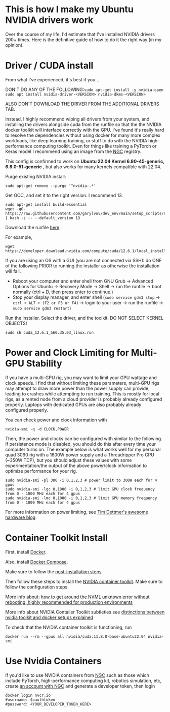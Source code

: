 # This is how I make my Ubuntu NVIDIA drivers work

Over the course of my life, I'd estimate that I've installed NVIDIA drivers 200+ times. Here is the definitive guide of how to do it the right way (in my opinion).

# Driver / CUDA install 

From what I've experienced, it's best if you...

DON'T DO ANY OF THE FOLLOWING:``sudo apt-get install -y nvidia-open`` ``sudo apt install nvidia-driver-<VERSION> nvidia-dkms-<VERSION>``

ALSO DON'T DOWNLOAD THE DRIVER FROM THE ADDITIONAL DRIVERS TAB.

Instead, I highly recommend wiping all drivers from your system, and installing the drivers alongside cuda from the runfile
so that the the NVIDIA docker toolkit will interface correctly with the GPU. I've found it's really hard to resolve the dependencies without using docker for many more complex workloads, 
like deep learning training, or stuff to do with the NVIDIA high-performance computing toolkit. 
Even for things like training a PyTorch or Keras model I recommend using an image from the [NGC](https://catalog.ngc.nvidia.com/orgs/nvidia/containers/pytorch) registry.

This config is confirmed to work on **Ubuntu 22.04 Kernel 6.80-45-generic, 6.8.0-51-generic** , but also works for many kernels compatible with 22.04.

Purge existing NVIDIA install:
```
sudo apt-get remove --purge '^nvidia-.*'
```

Get GCC, and set it to the right version. I recommend 13.

```
sudo apt-get install build-essential
wget -qO- https://raw.githubusercontent.com/garylvov/dev_env/main/setup_scripts/nvidia/update_gcc_patch.sh | bash -s -- --default_version 13
```

Download the runfile [here](https://developer.nvidia.com/cuda-downloads)

For example,
```
wget https://developer.download.nvidia.com/compute/cuda/12.6.1/local_installers/cuda_12.6.1_560.35.03_linux.run
```

If you are using an OS with a GUI (you are not connected via SSH):
do ONE of the following PRIOR to running the installer as otherwise the installation will fail.

- Reboot your computer and enter shell from GNU Grub -> Advanced Options for Ubuntu -> Recovery Mode -> Shell -> run the runfile -> boot normally (ctrl + D, then press enter to continue.)
- Stop your display manager, and enter shell (`sudo service gdm3 stop` -> `ctrl + ALT + (F2 or F3 or F4)` -> login to your user -> run the runfile -> `sudo service gdm3 restart`)

Run the installer. Select the driver, and the toolkit. DO NOT SELECT KERNEL OBJECTS!

    sudo sh cuda_12.6.1_560.35.03_linux.run
    
# Power and Clock Limiting for Multi-GPU Stability

If you have a multi-GPU rig, you may want to limit your GPU wattage and clock speeds. I find that without limiting these parameters, multi-GPU rigs may attempt to draw more power than the power supply can provide, leading to crashes while attempting to run training. This is mostly for local rigs, as a rented node from a cloud provider is probably already configured properly. Laptops with dedicated GPUs are also probably already configured properly.

You can check power and clock information with
```
nvidia-smi -q -d CLOCK,POWER
```

Then, the power and clocks can be configured with similar to the following. If persistence mode is disabled, you should do this after every time your computer turns on. The example below is what works well for my personal quad 3090 rig with a 1600W power supply and a Threadripper Pro CPU (~350W TDP), but you should adjust these values with some experimentation/the output of the above power/clock information to optimize performance for your rig.
```
sudo nvidia-smi -pl 300 -i 0,1,2,3 # power limit to 300W each for 4 gpus
sudo nvidia-smi -lgc 0,1800 -i 0,1,2,3 # limit GPU clock frequency from 0 - 1800 MHz each for 4 gpus
sudo nvidia-smi -lmc 0,1000 -i 0,1,2,3 # limit GPU memory frequency from 0 - 1000 MHz each for 4 gpus
```

For more information on power limiting, see [Tim Dettmer's awesome hardware blog](https://timdettmers.com/2023/01/30/which-gpu-for-deep-learning/#Power_Limiting_An_Elegant_Solution_to_Solve_the_Power_Problem).

# Container Toolkit Install

First, install [Docker](https://docs.docker.com/engine/install/ubuntu/#install-using-the-repository). 

Also, install [Docker Compose](https://docs.docker.com/compose/install/linux/#install-using-the-repository). 

Make sure to follow the [post-installation steps](https://docs.docker.com/engine/install/linux-postinstall/). 

Then follow these steps to install the [NVIDIA container toolkit](https://docs.nvidia.com/datacenter/cloud-native/container-toolkit/latest/install-guide.html).
Make sure to follow the configuration steps.

More info about: [how to get around the NVML unknown error without rebooting, highly recommended for production environments](https://github.com/NVIDIA/nvidia-container-toolkit/issues/48)

More info about NVIDIA Contailer Toolkit subtleties see [distinctions between nvidia toolkit and docker setups explained](https://github.com/NVIDIA/nvidia-docker/issues/1268)



To check that the NVIDIA container toolkit is functioning, run

    docker run --rm --gpus all nvidia/cuda:11.8.0-base-ubuntu22.04 nvidia-smi



# Use Nvidia Containers

If you'd like to use NVIDIA containers from [NGC](https://catalog.ngc.nvidia.com/orgs/nvidia/containers/pytorch) such as those which include PyTorch, high-performance computing kit, robotics simulation, etc, create [an account with NGC](https://ngc.nvidia.com/signin)
and generate a developer token, then login

```
docker login nvcr.io
#username: $oauthtoken
#password: <YOUR_DEVELOPER_TOKEN_HERE>
```

